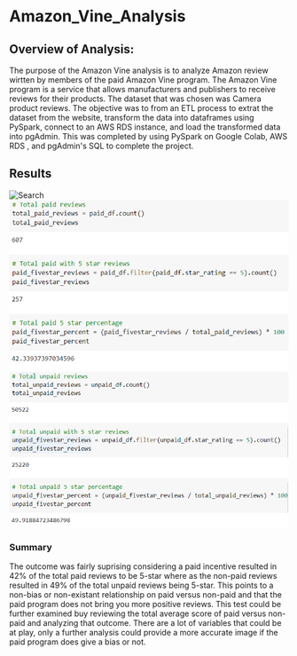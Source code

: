 # Amazon_Vine_Analysis

## Overview of Analysis:

The purpose of the Amazon Vine analysis is to analyze Amazon review wirtten by members of the paid Amazon Vine program. The Amazon Vine program is a service that allows manufacturers and publishers to receive reviews for their products. The dataset that was chosen was Camera product reviews. The objective was to from an ETL process to extrat the dataset from the website, transform the data into dataframes using PySpark, connect to an AWS RDS instance, and load the transformed data into pgAdmin. This was completed by using PySpark on Google Colab, AWS RDS , and pgAdmin's SQL to complete the project. 


## Results

![Search](Vacation_Search/WeatherPy_vacation_map.png)
![Paid](images/paid_reviews.PNG)
![Unpaid](images/unpaid_reviews.PNG)


### Summary

The outcome was fairly suprising considering a paid incentive resulted in 42% of the total paid reviews to be 5-star where as the non-paid reviews resulted in 49% of the total unpaid reviews being 5-star. This points to a non-bias or non-existant relationship on paid versus non-paid and that the paid program does not bring you more positive reviews. This test could be further examined buy reviewing the total average score of paid versus non-paid and analyzing that outcome. There are a lot of variables that could be at play, only a further analysis could provide a more accurate image if the paid program does give a bias or not.
